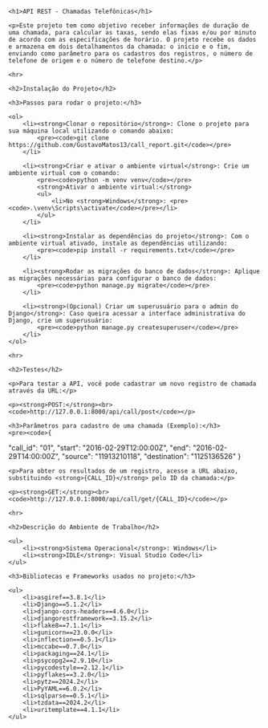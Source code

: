 
    <h1>API REST - Chamadas Telefônicas</h1>

    <p>Este projeto tem como objetivo receber informações de duração de uma chamada, para calcular as taxas, sendo elas fixas e/ou por minuto de acordo com as especificações de horário. O projeto recebe os dados e armazena em dois detalhamentos da chamada: o início e o fim, enviando como parâmetro para os cadastros dos registros, o número de telefone de origem e o número de telefone destino.</p>

    <hr>

    <h2>Instalação do Projeto</h2>

    <h3>Passos para rodar o projeto:</h3>

    <ol>
        <li><strong>Clonar o repositório</strong>: Clone o projeto para sua máquina local utilizando o comando abaixo:
            <pre><code>git clone https://github.com/GustavoMatos13/call_report.git</code></pre>
        </li>

        <li><strong>Criar e ativar o ambiente virtual</strong>: Crie um ambiente virtual com o comando:
            <pre><code>python -m venv venv</code></pre>
            <strong>Ativar o ambiente virtual:</strong>
            <ul>
                <li>No <strong>Windows</strong>: <pre><code>.\venv\Scripts\activate</code></pre></li>
            </ul>
        </li>

        <li><strong>Instalar as dependências do projeto</strong>: Com o ambiente virtual ativado, instale as dependências utilizando:
            <pre><code>pip install -r requirements.txt</code></pre>
        </li>

        <li><strong>Rodar as migrações do banco de dados</strong>: Aplique as migrações necessárias para configurar o banco de dados:
            <pre><code>python manage.py migrate</code></pre>
        </li>

        <li><strong>(Opcional) Criar um superusuário para o admin do Django</strong>: Caso queira acessar a interface administrativa do Django, crie um superusuário:
            <pre><code>python manage.py createsuperuser</code></pre>
        </li>
    </ol>

    <hr>

    <h2>Testes</h2>

    <p>Para testar a API, você pode cadastrar um novo registro de chamada através da URL:</p>

    <p><strong>POST:</strong><br>
    <code>http://127.0.0.1:8000/api/call/post</code></p>

    <h3>Parâmetros para cadastro de uma chamada (Exemplo):</h3>
    <pre><code>{
  "call_id": "01",
  "start": "2016-02-29T12:00:00Z",
  "end": "2016-02-29T14:00:00Z",
  "source": "11913210118",
  "destination": "1125136526"
}</code></pre>

    <p>Para obter os resultados de um registro, acesse a URL abaixo, substituindo <strong>{CALL_ID}</strong> pelo ID da chamada:</p>

    <p><strong>GET:</strong><br>
    <code>http://127.0.0.1:8000/api/call/get/{CALL_ID}</code></p>

    <hr>

    <h2>Descrição do Ambiente de Trabalho</h2>

    <ul>
        <li><strong>Sistema Operacional</strong>: Windows</li>
        <li><strong>IDLE</strong>: Visual Studio Code</li>
    </ul>

    <h3>Bibliotecas e Frameworks usados no projeto:</h3>

    <ul>
        <li>asgiref==3.8.1</li>
        <li>Django==5.1.2</li>
        <li>django-cors-headers==4.6.0</li>
        <li>djangorestframework==3.15.2</li>
        <li>flake8==7.1.1</li>
        <li>gunicorn==23.0.0</li>
        <li>inflection==0.5.1</li>
        <li>mccabe==0.7.0</li>
        <li>packaging==24.1</li>
        <li>psycopg2==2.9.10</li>
        <li>pycodestyle==2.12.1</li>
        <li>pyflakes==3.2.0</li>
        <li>pytz==2024.2</li>
        <li>PyYAML==6.0.2</li>
        <li>sqlparse==0.5.1</li>
        <li>tzdata==2024.2</li>
        <li>uritemplate==4.1.1</li>
    </ul>

